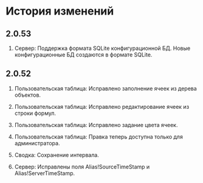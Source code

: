 # История изменений

## 2.0.53

1. Сервер: Поддержка формата SQLite конфигурационной БД. Новые конфигурационные БД создаются в формате SQLite.

## 2.0.52

1. Пользовательская таблица: Исправлено заполнение ячеек из дерева объектов.

1. Пользовательская таблица: Исправлено редактирование ячеек из строки формул.

1. Пользовательская таблица: Исправлено задание цвета ячеек.

1. Пользовательская таблица: Правка теперь доступна только для администратора.

1. Сводка: Сохранение интервала.

1. Сервер: Исправлены поля Alias!SourceTimeStamp и Alias!ServerTimeStamp.
